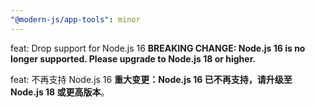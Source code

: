 ```yaml
---
"@modern-js/app-tools": minor
---
```


feat: Drop support for Node.js 16 **BREAKING CHANGE: Node.js 16 is no longer supported. Please upgrade to Node.js 18 or higher.**

feat: 不再支持 Node.js 16 **重大变更：Node.js 16 已不再支持，请升级至 Node.js 18 或更高版本**。
